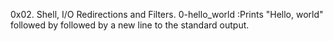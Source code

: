 0x02. Shell, I/O Redirections and Filters.
0-hello_world :Prints "Hello, world" followed by followed by a new line to the standard output.
